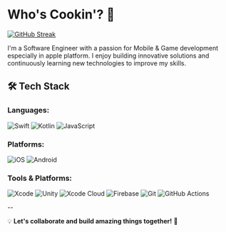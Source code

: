 
# Who's Cookin'? 👋

[![GitHub Streak](https://github-readme-streak-stats-z2xl.vercel.app?user=doantaa&theme=whatsapp-dark&hide_border=true&card_width=1000)](https://git.io/streak-stats)


I'm a Software Engineer with a passion for Mobile & Game development especially in apple platform. I enjoy building innovative solutions and continuously learning new technologies to improve my skills.

## 🛠️ Tech Stack

### Languages:
![Swift](https://img.shields.io/badge/Swift-000000?style=flat-square&logo=swift&logoColor=orange)
![Kotlin](https://img.shields.io/badge/Kotlin-000000?style=flat-square&logo=kotlin&logoColor=purple)
![JavaScript](https://img.shields.io/badge/JavaScript-000000?style=flat-square&logo=javascript&logoColor=yellow)


### Platforms:
![iOS](https://img.shields.io/badge/iOS-000000?logo=ios&logoColor=white)
![Android](https://img.shields.io/badge/Android-000000?logo=android&logoColor=green)



### Tools & Platforms:
![Xcode](https://img.shields.io/badge/Xcode-000000?style=flat-square&logo=xcode&logoColor=blue)
![Unity](https://img.shields.io/badge/Unity-000000?style=flat-square&logo=unity&logoColor=white)
![Xcode Cloud](https://img.shields.io/badge/Xcode_Cloud-000000?style=flat-square&logo=xcode&logoColor=blue)
![Firebase](https://img.shields.io/badge/Firebase-000000?style=flat-square&logo=firebase&logoColor=yellow)
![Git](https://img.shields.io/badge/Git-000000?style=flat-square&logo=git&logoColor=orange)
![GitHub Actions](https://img.shields.io/badge/Github_actions-000000?style=flat-square&logo=githubactions&logoColor=blue)

--

💡 **Let's collaborate and build amazing things together!** 🚀
